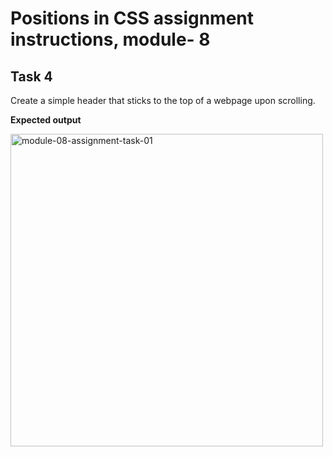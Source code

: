 # Positions in CSS assignment instructions, module- 8

## Task 4

Create a simple header that sticks to the top of a webpage upon scrolling.

**Expected output**

<img src="https://drive.google.com/uc?export=view&id=1MfiVbSx1LS1AuKHi5QBOX7Yrg_CnTI6X" width="500px"  alt="module-08-assignment-task-01"/>
